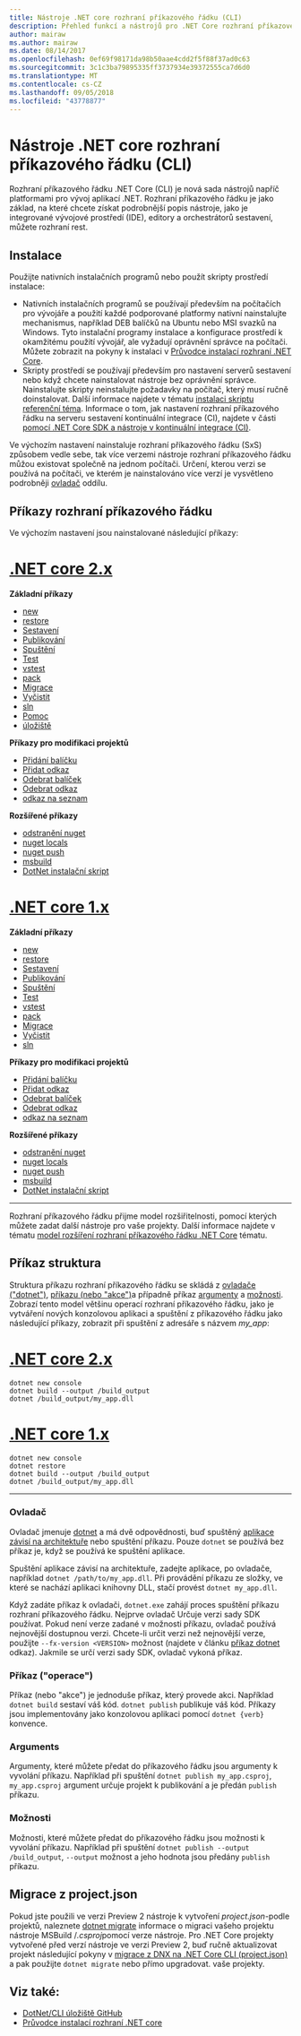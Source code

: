 ```yaml
---
title: Nástroje .NET core rozhraní příkazového řádku (CLI)
description: Přehled funkcí a nástrojů pro .NET Core rozhraní příkazového řádku (CLI).
author: mairaw
ms.author: mairaw
ms.date: 08/14/2017
ms.openlocfilehash: 0ef69f98171da98b50aae4cdd2f5f88f37ad0c63
ms.sourcegitcommit: 3c1c3ba79895335ff3737934e39372555ca7d6d0
ms.translationtype: MT
ms.contentlocale: cs-CZ
ms.lasthandoff: 09/05/2018
ms.locfileid: "43778877"
---
```

# <a name="net-core-command-line-interface-cli-tools"></a>Nástroje .NET core rozhraní příkazového řádku (CLI)

Rozhraní příkazového řádku .NET Core (CLI) je nová sada nástrojů napříč platformami pro vývoj aplikací .NET. Rozhraní příkazového řádku je jako základ, na které chcete získat podrobnější popis nástroje, jako je integrované vývojové prostředí (IDE), editory a orchestrátorů sestavení, můžete rozhraní rest.

## <a name="installation"></a>Instalace

Použijte nativních instalačních programů nebo použít skripty prostředí instalace:

* Nativních instalačních programů se používají především na počítačích pro vývojáře a použití každé podporované platformy nativní nainstalujte mechanismus, například DEB balíčků na Ubuntu nebo MSI svazků na Windows. Tyto instalační programy instalace a konfigurace prostředí k okamžitému použití vývojář, ale vyžadují oprávnění správce na počítači. Můžete zobrazit na pokyny k instalaci v [Průvodce instalací rozhraní .NET Core](https://aka.ms/dotnetcoregs).
* Skripty prostředí se používají především pro nastavení serverů sestavení nebo když chcete nainstalovat nástroje bez oprávnění správce. Nainstalujte skripty neinstalujte požadavky na počítač, který musí ručně doinstalovat. Další informace najdete v tématu [instalaci skriptu referenční téma](dotnet-install-script.md). Informace o tom, jak nastavení rozhraní příkazového řádku na serveru sestavení kontinuální integrace (CI), najdete v části [pomocí .NET Core SDK a nástroje v kontinuální integrace (CI)](using-ci-with-cli.md).

Ve výchozím nastavení nainstaluje rozhraní příkazového řádku (SxS) způsobem vedle sebe, tak více verzemi nástroje rozhraní příkazového řádku můžou existovat společně na jednom počítači. Určení, kterou verzi se používá na počítači, ve kterém je nainstalováno více verzí je vysvětleno podrobněji [ovladač](#driver) oddílu.

## <a name="cli-commands"></a>Příkazy rozhraní příkazového řádku

Ve výchozím nastavení jsou nainstalované následující příkazy:

# <a name="net-core-2xtabnetcore2x"></a>[.NET core 2.x](#tab/netcore2x)

**Základní příkazy**

* [new](dotnet-new.md)
* [restore](dotnet-restore.md)
* [Sestavení](dotnet-build.md)
* [Publikování](dotnet-publish.md)
* [Spuštění](dotnet-run.md)
* [Test](dotnet-test.md)
* [vstest](dotnet-vstest.md)
* [pack](dotnet-pack.md)
* [Migrace](dotnet-migrate.md)
* [Vyčistit](dotnet-clean.md)
* [sln](dotnet-sln.md)
* [Pomoc](dotnet-help.md)
* [úložiště](dotnet-store.md)

**Příkazy pro modifikaci projektů**

* [Přidání balíčku](dotnet-add-package.md)
* [Přidat odkaz](dotnet-add-reference.md)
* [Odebrat balíček](dotnet-remove-package.md)
* [Odebrat odkaz](dotnet-remove-reference.md)
* [odkaz na seznam](dotnet-list-reference.md)

**Rozšířené příkazy**

* [odstranění nuget](dotnet-nuget-delete.md)
* [nuget locals](dotnet-nuget-locals.md)
* [nuget push](dotnet-nuget-push.md)
* [msbuild](dotnet-msbuild.md)
* [DotNet instalační skript](dotnet-install-script.md)

# <a name="net-core-1xtabnetcore1x"></a>[.NET core 1.x](#tab/netcore1x)

**Základní příkazy**

* [new](dotnet-new.md)
* [restore](dotnet-restore.md)
* [Sestavení](dotnet-build.md)
* [Publikování](dotnet-publish.md)
* [Spuštění](dotnet-run.md)
* [Test](dotnet-test.md)
* [vstest](dotnet-vstest.md)
* [pack](dotnet-pack.md)
* [Migrace](dotnet-migrate.md)
* [Vyčistit](dotnet-clean.md)
* [sln](dotnet-sln.md)

**Příkazy pro modifikaci projektů**

* [Přidání balíčku](dotnet-add-package.md)
* [Přidat odkaz](dotnet-add-reference.md)
* [Odebrat balíček](dotnet-remove-package.md)
* [Odebrat odkaz](dotnet-remove-reference.md)
* [odkaz na seznam](dotnet-list-reference.md)

**Rozšířené příkazy**

* [odstranění nuget](dotnet-nuget-delete.md)
* [nuget locals](dotnet-nuget-locals.md)
* [nuget push](dotnet-nuget-push.md)
* [msbuild](dotnet-msbuild.md)
* [DotNet instalační skript](dotnet-install-script.md)

---

Rozhraní příkazového řádku přijme model rozšiřitelnosti, pomocí kterých můžete zadat další nástroje pro vaše projekty. Další informace najdete v tématu [model rozšíření rozhraní příkazového řádku .NET Core](extensibility.md) tématu.

## <a name="command-structure"></a>Příkaz struktura

Struktura příkazu rozhraní příkazového řádku se skládá z [ovladače ("dotnet")](#driver), [příkazu (nebo "akce")](#command-verb)a případně příkaz [argumenty](#arguments) a [možnosti](#options). Zobrazí tento model většinu operací rozhraní příkazového řádku, jako je vytváření nových konzolovou aplikaci a spuštění z příkazového řádku jako následující příkazy, zobrazit při spuštění z adresáře s názvem *my_app*:

# <a name="net-core-2xtabnetcore2x"></a>[.NET core 2.x](#tab/netcore2x)

```console
dotnet new console
dotnet build --output /build_output
dotnet /build_output/my_app.dll
```

# <a name="net-core-1xtabnetcore1x"></a>[.NET core 1.x](#tab/netcore1x)

```console
dotnet new console
dotnet restore
dotnet build --output /build_output
dotnet /build_output/my_app.dll
```

---

### <a name="driver"></a>Ovladač

Ovladač jmenuje [dotnet](dotnet.md) a má dvě odpovědnosti, buď spuštěný [aplikace závisí na architektuře](../deploying/index.md) nebo spuštění příkazu. Pouze `dotnet` se používá bez příkaz je, když se používá ke spuštění aplikace.

Spuštění aplikace závisí na architektuře, zadejte aplikace, po ovladače, například `dotnet /path/to/my_app.dll`. Při provádění příkazu ze složky, ve které se nachází aplikaci knihovny DLL, stačí provést `dotnet my_app.dll`.

Když zadáte příkaz k ovladači, `dotnet.exe` zahájí proces spuštění příkazu rozhraní příkazového řádku. Nejprve ovladač Určuje verzi sady SDK používat. Pokud není verze zadané v možnosti příkazu, ovladač používá nejnovější dostupnou verzi. Chcete-li určit verzi než nejnovější verze, použijte `--fx-version <VERSION>` možnost (najdete v článku [příkaz dotnet](dotnet.md) odkaz). Jakmile se určí verzi sady SDK, ovladač vykoná příkaz.

### <a name="command-verb"></a>Příkaz ("operace")

Příkaz (nebo "akce") je jednoduše příkaz, který provede akci. Například `dotnet build` sestaví váš kód. `dotnet publish` publikuje váš kód. Příkazy jsou implementovány jako konzolovou aplikaci pomocí `dotnet {verb}` konvence.

### <a name="arguments"></a>Arguments

Argumenty, které můžete předat do příkazového řádku jsou argumenty k vyvolání příkazu. Například při spuštění `dotnet publish my_app.csproj`, `my_app.csproj` argument určuje projekt k publikování a je předán `publish` příkazu.

### <a name="options"></a>Možnosti

Možnosti, které můžete předat do příkazového řádku jsou možnosti k vyvolání příkazu. Například při spuštění `dotnet publish --output /build_output`, `--output` možnost a jeho hodnota jsou předány `publish` příkazu.

## <a name="migration-from-projectjson"></a>Migrace z project.json

Pokud jste použili ve verzi Preview 2 nástroje k vytvoření *project.json*-podle projektů, naleznete [dotnet migrate](dotnet-migrate.md) informace o migraci vašeho projektu nástroje MSBuild /*.csproj*pomocí verze nástroje. Pro .NET Core projekty vytvořené před verzí nástroje ve verzi Preview 2, buď ručně aktualizovat projekt následující pokyny v [migrace z DNX na .NET Core CLI (project.json)](../migration/from-dnx.md) a pak použijte `dotnet migrate` nebo přímo upgradovat. vaše projekty.

## <a name="see-also"></a>Viz také:

* [DotNet/CLI úložiště GitHub](https://github.com/dotnet/cli/)  
* [Průvodce instalací rozhraní .NET core](https://aka.ms/dotnetcoregs)  
